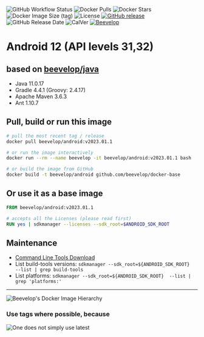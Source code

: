 ![GitHub Workflow Status](https://img.shields.io/github/actions/workflow/status/beevelop/docker-android/docker.yml?style=for-the-badge)
![Docker Pulls](https://img.shields.io/docker/pulls/beevelop/android.svg?style=for-the-badge)
![Docker Stars](https://img.shields.io/docker/stars/beevelop/android?style=for-the-badge)
![Docker Image Size (tag)](https://img.shields.io/docker/image-size/beevelop/android/latest?style=for-the-badge)
![License](https://img.shields.io/github/license/beevelop/docker-android?style=for-the-badge)
[![GitHub release](https://img.shields.io/github/release/beevelop/docker-android.svg?style=for-the-badge)](https://github.com/beevelop/docker-android/releases)
![GitHub Release Date](https://img.shields.io/github/release-date/beevelop/docker-android?style=for-the-badge)
![CalVer](https://img.shields.io/badge/CalVer-YYYY.MM.MICRO-22bfda.svg?style=for-the-badge)
[![Beevelop](https://img.shields.io/badge/-%20Made%20with%20%F0%9F%8D%AF%20by%20%F0%9F%90%9Dvelop-blue.svg?style=for-the-badge)](https://beevelop.com)

# Android 12 (API levels 31,32)

## based on [beevelop/java](https://github.com/beevelop/docker-java)

- Java 11.0.17
- Gradle 4.4.1 (Groovy: 2.4.17)
- Apache Maven 3.6.3
- Ant 1.10.7

## Pull, build or run this image

```bash
# pull the most recent tag / release
docker pull beevelop/android:v2023.01.1

# or run the image interactively
docker run --rm --name beevelop -it beevelop/android:v2023.01.1 bash

# or build the image from GitHub
docker build -t beevelop/android github.com/beevelop/docker-base
```

## Or use it as a base image

```Dockerfile
FROM beevelop/android:v2023.01.1

# accepts all the Licenses (please read first)
RUN yes | sdkmanager --licenses --sdk_root=$ANDROID_SDK_ROOT

```

## Maintenance

- [Command Line Tools Download](https://developer.android.com/studio#span-idcommand-toolsa-namecmdline-toolsacommand-line-tools-onlyspan)
- List build-tools versions: `sdkmanager --sdk_root=${ANDROID_SDK_ROOT}  --list | grep build-tools`
- List platforms: `sdkmanager --sdk_root=${ANDROID_SDK_ROOT}  --list | grep 'platforms:'`

---

![Beevelop's Docker Image Hierarchy](https://gist.githubusercontent.com/beevelop/b0cddab7209a683c77560d06ff00bc8e/raw/15429ee1d02e2c4dc019b760ca8c7ceff5911b82/hierarchy.png)

### Use tags where possible, because

![One does not simply use latest](https://i.imgflip.com/1fgwxr.jpg)
